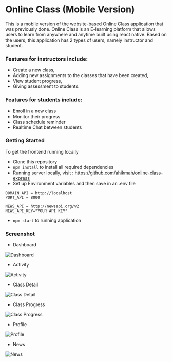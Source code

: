 ﻿# Online Class (Mobile Version)

This is a mobile version of the website-based Online Class application that was previously done. Online Class is an E-learning platform that allows users to learn from anywhere and anytime built using react native. Based on the users, this application has 2 types of users, namely instructor and student.

### Features for instructors include:
- Create a new class,
- Adding new assignments to the classes that have been created,
- View student progress,
- Giving assessment to students.

### Features for students include:
- Enroll in a new class
- Monitor their progress
- Class schedule reminder
- Realtime Chat between students


### Getting Started

To get the frontend running locally

- Clone this repository
- `npm install` to install all required dependencies
- Running server locally, visit : https://github.com/ahikmah/online-class-express
- Set up Environment variables and then save in an .env file
```env
DOMAIN_API = http://localhost
PORT_API = 8000

NEWS_API = http://newsapi.org/v2
NEWS_API_KEY="YOUR API KEY"
```
-   `npm start` to running application


### Screenshot

- Dashboard

![Dashboard](./screenshot/1.jpeg)


- Activity

![Activity](./screenshot/2.jpeg)

- Class Detail

![Class Detail](./screenshot/3.jpeg)

- Class Progress

![Class Progress](./screenshot/4.jpeg)

- Profile

![Profile](./screenshot/5.jpeg)

- News

![News](./screenshot/9.jpeg)
